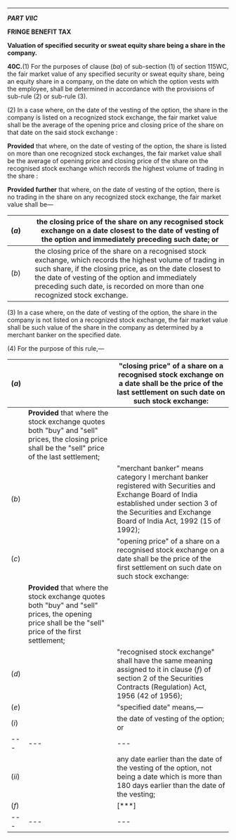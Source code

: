 ****

_**PART VIIC**_

**FRINGE BENEFIT TAX**

**Valuation of specified security or sweat equity share being a share in the company.**

**40C.**(1) For the purposes of clause (_ba_) of sub-section (1) of section 115WC, the fair market value of any specified security or sweat equity share, being an equity share in a company, on the date on which the option vests with the employee, shall be determined in accordance with the provisions of sub-rule (2) or sub-rule (3).

(2) In a case where, on the date of the vesting of the option, the share in the company is listed on a recognized stock exchange, the fair market value shall be the average of the opening price and closing price of the share on that date on the said stock exchange :

**Provided** that where, on the date of vesting of the option, the share is listed on more than one recognized stock exchanges, the fair market value shall be the average of opening price and closing price of the share on the recognised stock exchange which records the highest volume of trading in the share :

**Provided further** that where, on the date of vesting of the option, there is no trading in the share on any recognized stock exchange, the fair market value shall be—

(_a_)|  |  the closing price of the share on any recognised stock exchange on a date closest to the date of vesting of the option and immediately preceding such date; or  
---|---|---  
(_b_)|  |  the closing price of the share on a recognised stock exchange, which records the highest volume of trading in such share, if the closing price, as on the date closest to the date of vesting of the option and immediately preceding such date, is recorded on more than one recognized stock exchange.  
  
(3) In a case where, on the date of vesting of the option, the share in the company is not listed on a recognized stock exchange, the fair market value shall be such value of the share in the company as determined by a merchant banker on the specified date.

(4) For the purpose of this rule,—

(_a_)|  |  "closing price" of a share on a recognised stock exchange on a date shall be the price of the last settlement on such date on such stock exchange:  
---|---|---  
|  | **Provided** that where the stock exchange quotes both "buy" and "sell" prices, the closing price shall be the "sell" price of the last settlement;  
(_b_)|  |  "merchant banker" means category I merchant banker registered with Securities and Exchange Board of India established under section 3 of the Securities and Exchange Board of India Act, 1992 (15 of 1992);  
(_c_)|  |  "opening price" of a share on a recognised stock exchange on a date shall be the price of the first settlement on such date on such stock exchange:  
|  | **Provided** that where the stock exchange quotes both "buy" and "sell" prices, the opening price shall be the "sell" price of the first settlement;  
(_d_)|  |  "recognised stock exchange" shall have the same meaning assigned to it in clause (_f_) of section 2 of the Securities Contracts (Regulation) Act, 1956 (42 of 1956);  
(_e_)|  |  "specified date" means,—  
(_i_)|  |  the date of vesting of the option; or  
---|---|---  
(_ii_)|  |  any date earlier than the date of the vesting of the option, not being a date which is more than 180 days earlier than the date of the vesting;  
(_f_) |  |  [***]  
---|---|---